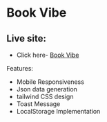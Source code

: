 # Book Vibe

## Live site:

- Click here- [Book Vibe](https://ph-a8.vercel.app/)

Features:

- Mobile Responsiveness
- Json data generation
- tailwind CSS design
- Toast Message
- LocalStorage Implementation
